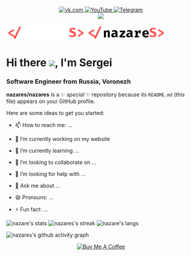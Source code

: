 <div id="header" align="center">
  <img src="https://media.giphy.com/media/YRMb6dd7zprS00JdGZ/giphy.gif" alt="" width="100">
 <div id="socials">
  <a href="https://vk.com/nazares">
   <img src="https://img.shields.io/badge/vk.com-0077FF?style=for-the-badge&logo=VK&logoColor=white" alt="vk.com">
  </a>
  <a href="#">
   <img src="https://img.shields.io/badge/YouTube-FF5555?style=for-the-badge&logo=youtube&logoColor=white" alt="YouTube">
  </a>
  <a href="https://t.me/nazares">
   <img src="https://img.shields.io/badge/Telegram-26A5e4?style=for-the-badge&logo=Telegram&logoColor=white" alt="Telegram">
  </a>
 </div>
  <img src="https://komarev.com/ghpvc/?username=nazares">
 </div>
 
![nazares](/logos/logo-light.svg#gh-dark-mode-only)
![nazares](/logos/logo-dark.svg#gh-light-mode-only) 
 
# Hi there <img src="https://media.giphy.com/media/hvRJCLFzcasrR4ia7z/giphy.gif" width=30>, I'm Sergei
### Software Engineer from Russia, Voronezh

**nazares/nazares** is a ✨ _special_ ✨ repository because its `README.md` (this file) appears on your GitHub profile.

Here are some ideas to get you started:

- 📫 How to reach me: ...
- 🔭 I’m currently working on my website
- 🌱 I’m currently learning ...
- 👯 I’m looking to collaborate on ...
- 🤔 I’m looking for help with ...
- 💬 Ask me about ...

- 😄 Pronouns: ...
- ⚡ Fun fact: ...

 ![nazare's stats](https://github-readme-stats.vercel.app/api?username=nazares&theme=github&show_icons=true&hide_border=true&count_private=true)
 ![nazares's streak](https://github-readme-streak-stats.herokuapp.com/?user=nazares&theme=github&hide_border=true)
 ![nazare's langs](https://github-readme-stats.vercel.app/api/top-langs/?username=nazares&theme=github&show_icons=true&hide_border=true&layout=compact)
 
![nazares's github activity graph](https://github-readme-activity-graph.vercel.app/graph?username=nazares&theme=github-light)

<div id="buymeacoffee" align="center">
<a href="https://www.buymeacoffee.com/nazares" target="_blank"><img src="https://cdn.buymeacoffee.com/buttons/v2/default-yellow.png" alt="Buy Me A Coffee" style="height: 40px !important;width: 119px !important;" ></a>
</div>
